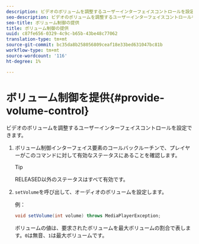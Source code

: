 ```yaml
---
description: ビデオのボリュームを調整するユーザーインターフェイスコントロールを設定できます。
seo-description: ビデオのボリュームを調整するユーザーインターフェイスコントロールを設定できます。
seo-title: ボリューム制御の提供
title: ボリューム制御の提供
uuid: c87fe656-0329-4c9c-b65b-43be48c77062
translation-type: tm+mt
source-git-commit: bc35da8b258056809ceaf18e33bed631047bc81b
workflow-type: tm+mt
source-wordcount: '116'
ht-degree: 1%

---
```



# ボリューム制御を提供{#provide-volume-control}

ビデオのボリュームを調整するユーザーインターフェイスコントロールを設定できます。

1. ボリューム制御インターフェイス要素のコールバックルーチンで、プレイヤーがこのコマンドに対して有効なステータスにあることを確認します。

   >[!TIP]
   >
   >RELEASED以外のステータスはすべて有効です。

1. `setVolume`を呼び出して、オーディオのボリュームを設定します。

   例：

   ```java
   void setVolume(int volume) throws MediaPlayerException;
   ```

   ボリュームの値は、要求されたボリュームを最大ボリュームの割合で表します。`0`は無音、`1`は最大ボリュームです。